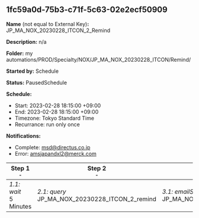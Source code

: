 ## 1fc59a0d-75b3-c71f-5c63-02e2ecf50909

**Name** (not equal to External Key)**:** JP_MA_NOX_20230228_ITCON_2_Remind

**Description:** n/a

**Folder:** my automations/PROD/Specialty/NOX/JP_MA_NOX_20230228_ITCON/Remind/

**Started by:** Schedule

**Status:** PausedSchedule

**Schedule:**

* Start: 2023-02-28 18:15:00 +09:00
* End: 2023-02-28 18:15:00 +09:00
* Timezone: Tokyo Standard Time
* Recurrance: run only once

**Notifications:**

* Complete: msd@directus.co.jp
* Error: amsjapandxl2@merck.com

| Step 1<br>_<small>-</small>_ | Step 2<br>_<small>-</small>_ | Step 3<br>_<small>-</small>_ |
| --- | --- | --- |
| _1.1: wait_<br>5 Minutes | _2.1: query_<br>JP_MA_NOX_20230228_ITCON_2_remind | _3.1: emailSend_<br>JP_MA_NOX_20230228_ITCON_2_remind |
